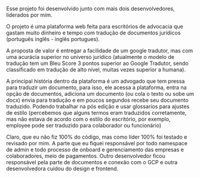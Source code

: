 Esse projeto foi desenvolvido junto com mais dois desenvolvedores, liderados por mim.

O projeto é uma plataforma web feita para escritórios de advocacia que gastam muito dinheiro e tempo com tradução de documentos jurídicos (português inglês - inglês portugues).

A proposta de valor é entregar a facilidade de um google tradutor, mas com uma acurácia superior no universo jurídico (atualmente o modelo de tradução tem um Bleu Score 3 pontos superior ao Google Tradutor, sendo classificado em tradução de alto nível, muitas vezes superior a humana).

A principal história dentro da plataforma é um advogado que tem pressa para traduzir um documento, para isso, ele acessa a plataforma, entra na opção de documentos, adiciona um documento (ou cola o texto ou sobe um docx) envia para tradução e em poucos segundos recebe seu documento traduzido. Podendo trabalhar na pós edição e usar glossarios para ajustes de estilo (percebemos que alguns termos eram traduzidos corretamente, mas não estava de acordo com o estilo do escritório, por exemplo, employee pode ser traduzido para colaborador ou funcionário)

Claro, que eu não fiz 100% do código, mas como líder 100% foi testado e revisado por mim. A parte que eu fiquei responsável por todo namespace de admin e todo processo de onboard e gerenciamento das empresas e colaboradores, meio de pagamentos. Outro desenvolvedor ficou responsável pela parte de documentos e conexão com o GCP e outra desenvolvedora cuidou do design e frontend.
